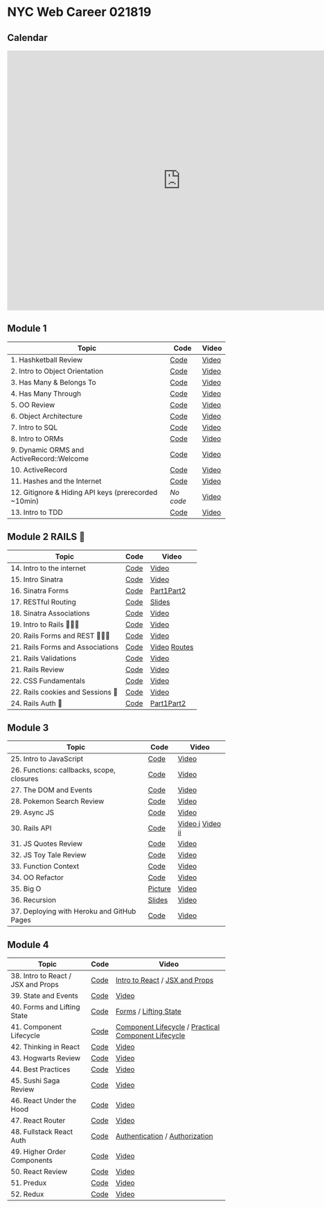 # NYC Web Career 021819

## Calendar
<iframe src="https://calendar.google.com/calendar/embed?src=flatironschool.com_tbp7g1lf0tfdf3quohkpivj4f4%40group.calendar.google.com&ctz=America%2FNew_York" style="border: 0" width="800" height="600" frameborder="0" scrolling="no"></iframe>

## Module 1
| Topic            | Code                | Video                |
| -----            | ----                | -----                |
| 1. Hashketball Review | [Code](https://github.com/learn-co-students/nyc-web-students-021819/tree/master/01-hashketball-review) | [Video](https://www.youtube.com/watch?v=iyFZxjSX41k&feature=youtu.be) |
| 2. Intro to Object Orientation | [Code](https://github.com/learn-co-students/nyc-web-students-021819/tree/master/02-intro-to-oo) | [Video](https://www.youtube.com/watch?v=ad9bHt4Y-tE&feature=youtu.be) |
| 3. Has Many & Belongs To | [Code](https://github.com/learn-co-students/nyc-web-students-021819/tree/master/03-oo-relations-one-to-many) | [Video](https://www.youtube.com/watch?v=Sf5yMxKWxEg&feature=youtu.be) |
| 4. Has Many Through | [Code](https://github.com/learn-co-students/nyc-web-students-021819/tree/master/04-oo-many-to-many) | [Video](https://www.youtube.com/watch?v=Ts12HKOrSpU&feature=youtu.be) |
| 5. OO Review | [Code](https://github.com/learn-co-students/nyc-web-students-021819/tree/master/05-oo-review) | [Video](https://youtu.be/lnDQveAHJu8) |
| 6. Object Architecture | [Code](https://github.com/learn-co-students/nyc-web-students-021819/tree/master/06-object-architecture) | [Video](https://www.youtube.com/watch?v=Nj9hnjvQU2o&feature=youtu.be) |
| 7. Intro to SQL | [Code](https://github.com/learn-co-students/nyc-web-students-021819/tree/master/07-into-to-sql) | [Video](https://www.youtube.com/watch?v=lT10giPpt48&feature=youtu.be) |
| 8. Intro to ORMs | [Code](https://github.com/learn-co-students/nyc-web-students-021819/tree/master/08-intro-to-orms) | [Video](https://www.youtube.com/watch?v=KpS3O7vF8C0&feature=youtu.be) |
| 9. Dynamic ORMS and ActiveRecord::Welcome | [Code](https://github.com/learn-co-students/nyc-web-students-021819/tree/master/09-dynamic-orms) | [Video](https://www.youtube.com/watch?v=JTTmiLY_t3Y&feature=youtu.be) |
| 10. ActiveRecord | [Code](https://github.com/learn-co-students/nyc-web-students-021819/tree/master/10-activerecord) | [Video](https://www.youtube.com/watch?v=yMDLFvL9jy8&feature=youtu.be)|
| 11. Hashes and the Internet | [Code](https://github.com/learn-co-students/nyc-web-students-021819/tree/master/11-hashes-and-the-internet) | [Video](https://www.youtube.com/watch?v=g_oPVhjn31Q&feature=youtu.be) |
| 12. Gitignore & Hiding API keys (prerecorded ~10min) | _No code_ | [Video](https://www.youtube.com/watch?v=5MEpPVREUjE&feature=youtu.be) |
| 13. Intro to TDD | [Code](https://github.com/learn-co-students/nyc-web-students-021819/tree/master/12-intro-to-tdd) | [Video](https://www.youtube.com/watch?v=vvHNXAwMWRA&feature=youtu.be) |

## Module 2 RAILS 🚂
| Topic            | Code                | Video                |
| -----            | ----                | -----                |
| 14. Intro to the internet | [Code](https://github.com/learn-co-students/nyc-web-students-021819/tree/master/13-intro-to-internet) | [Video](https://youtu.be/02-LWfvdmAg) |
| 15. Intro Sinatra | [Code](https://github.com/learn-co-students/nyc-web-students-021819/tree/master/14-intro-to-sinatra) | [Video](https://youtu.be/jDArr5OKeBw) |
| 16. Sinatra Forms | [Code](https://github.com/learn-co-students/nyc-web-students-021819/tree/master/15-sinatra-forms/fakeholidaytown) | [Part1](https://youtu.be/ULxNPAdL9sg)[Part2](https://youtu.be/GRkws2oyKIs)  |
| 17. RESTful Routing | [Code](https://github.com/learn-co-students/nyc-web-students-021819/tree/master/16-restful-routing/flatsushi) | [Slides](https://docs.google.com/presentation/d/1_elK-0OTxI-zFGUSme5JeN-c4Il30Q023RaVxvexwfg/edit#slide=id.g378a2b8862_0_5)  |
| 18. Sinatra Associations | [Code](https://github.com/learn-co-students/nyc-web-students-021819/tree/master/16-sinatra-associations/spellface) | [Video](https://youtu.be/FFtvUBAAxjU)  |
| 19. Intro to Rails 🚂🚂🚂 | [Code](https://github.com/learn-co-students/nyc-web-students-021819/tree/master/17-intro-to-rails) | [Video](https://youtu.be/svcjsxQZvmU)  |
| 20. Rails Forms and REST 🚂🚂🚂 | [Code](https://github.com/learn-co-students/nyc-web-students-021819/tree/master/18-rails-forms/bullred) | [Video](https://youtu.be/UnlsBmbcq8o)  |
| 21. Rails Forms and Associations | [Code](https://github.com/learn-co-students/nyc-web-students-021819/tree/master/19-rails-associations/mintyfresh) | [Video](https://youtu.be/kWdvKMiyr1o) [Routes](https://youtu.be/9JtuTN5cbYA)  |
| 21. Rails Validations | [Code](https://github.com/learn-co-students/nyc-web-students-021819/tree/master/20-rails-validations/spicysauce) | [Video](https://youtu.be/u0oB9YejT2Y)  |
| 21. Rails Review | [Code](https://github.com/learn-co-students/nyc-web-students-021819/tree/master/21-rails-review/revengers) | [Video](https://youtu.be/rTCueju-Lj4)  
| 22. CSS Fundamentals | [Code](https://github.com/learn-co-students/nyc-web-students-021819/tree/master/22-css-fundamentals) | [Video](https://youtu.be/UK3lB3LCzwE)  
| 22. Rails cookies and Sessions 🍪 | [Code](https://github.com/learn-co-students/nyc-web-students-021819/tree/master/22-rails-sessions-cookies) | [Video](https://youtu.be/gtYJmaWnwtE) 
| 24. Rails Auth 🍪 | [Code](https://github.com/learn-co-students/nyc-web-students-021819/tree/master/24-rails-auth) | [Part1](https://youtu.be/XaGIKqg30vc)[Part2](https://youtu.be/K6P2jbsIDGs) |  

## Module 3 
| Topic            | Code                | Video                |
| -----            | ----                | -----                |
| 25. Intro to JavaScript | [Code](https://github.com/learn-co-students/nyc-web-students-021819/tree/master/25-intro-to-js) | [Video](https://www.youtube.com/watch?v=P849szEeWq0&feature=youtu.be) |
| 26. Functions: callbacks, scope, closures | [Code](https://github.com/learn-co-students/nyc-web-students-021819/tree/master/26-functions--callbacks-scopes-closures) | [Video](https://www.youtube.com/watch?v=X0N460iTvd0&feature=youtu.be) |
| 27. The DOM and Events | [Code](https://github.com/learn-co-students/nyc-web-students-021819/tree/master/27-the-dom-and-events) | [Video](https://www.youtube.com/watch?v=G6EZlN5d4LU&feature=youtu.be) |
| 28. Pokemon Search Review | [Code](https://github.com/learn-co-students/nyc-web-students-021819/tree/master/28-dom-review) | [Video](https://youtu.be/U8_oexAMZOk) |
| 29. Async JS | [Code](https://github.com/learn-co-students/nyc-web-students-021819/tree/master/29-async-js)| [Video](https://www.youtube.com/watch?v=JxTeV_7e_NE&feature=youtu.be)|
| 30. Rails API | [Code](https://github.com/learn-co-students/nyc-web-students-021819/tree/master/30-rails-api) | [Video i](https://www.youtube.com/watch?v=sZPpLUKneVk&feature=youtu.be) [Video ii](http://youtu.be/dnX4dfSWbSE) |
| 31. JS Quotes Review | [Code](https://github.com/learn-co-students/nyc-web-students-021819/tree/master/32-js-quotes-review) | [Video](https://youtu.be/fOblky5CFHI) |
| 32. JS Toy Tale Review | [Code](https://github.com/learn-co-students/nyc-web-students-021819/tree/master/33-js-fetch-crud-review) | [Video](https://youtu.be/b9qbXbFX9mc) |
| 33. Function Context | [Code](https://github.com/learn-co-students/nyc-web-students-021819/tree/master/31-function-context-and-intro-to-oo-js) | [Video](https://www.youtube.com/watch?v=IXEOY167sq0&feature=youtu.be) |
| 34. OO Refactor | [Code](https://github.com/learn-co-students/nyc-web-students-021819/tree/master/34-oo-refactor) | [Video](https://www.youtube.com/watch?v=4ESn-r5M8yQ&feature=youtu.be)|
| 35. Big O | [Picture](bigo.png) | [Video](https://www.youtube.com/watch?v=Bz2yUt9PznQ&feature=youtu.be) |
| 36. Recursion | [Slides](https://docs.google.com/presentation/d/1fhdnYFvSZqRJXw0hMNlT-dVNDV0Iqdv9HyJIGWeGXNc/edit?usp=sharing) | [Video](http://youtu.be/7Pna0xcfK7Q) |
| 37. Deploying with Heroku and GitHub Pages | [Code](https://github.com/learn-co-students/nyc-web-students-021819/tree/master/35-deploying-heroku-github-pages) | [Video](https://youtu.be/fQ8Gij-KzR8) |

## Module 4 
| Topic            | Code                | Video                |
| -----            | ----                | -----                |
| 38. Intro to React / JSX and Props | [Code](https://github.com/learn-co-students/nyc-web-students-021819/tree/master/38-intro-to-react) | [Intro to React](https://youtu.be/DdA0ckvdwYM) / [JSX and Props](https://youtu.be/QnLttNGQTmo) |
| 39. State and Events | [Code](https://github.com/learn-co-students/nyc-web-students-021819/tree/master/39-state-events-and-conditional-rendering) | [Video](https://youtu.be/o8unqDR-kFc) |
| 40. Forms and Lifting State | [Code](https://github.com/learn-co-students/nyc-web-students-021819/tree/master/40-forms-and-lifting-state) | [Forms](https://youtu.be/LulXnzCrOOA) / [Lifting State](https://youtu.be/WbO4B28D8V4) |
| 41. Component Lifecycle | [Code](https://github.com/learn-co-students/nyc-web-students-021819/tree/master/41-component-lifecycle) | [Component Lifecycle](https://youtu.be/O_ivhHHkUNU) / [Practical Component Lifecycle](https://youtu.be/PVkX3uAsd4g) |
| 42. Thinking in React| [Code](https://github.com/learn-co-students/nyc-web-students-021819/tree/master/42-thinking-in-react) | [Video](https://youtu.be/O2RJAK0jges) |
| 43. Hogwarts Review | [Code](https://github.com/learn-co-students/nyc-web-students-021819/tree/master/43-hogwarts-review/hogwarts) | [Video](https://youtu.be/gdfxYwovODE) |
| 44. Best Practices | [Code](https://github.com/learn-co-students/nyc-web-students-021819/tree/master/44-react-best-practices) | [Video](https://youtu.be/sLxf-Tl9TyQ) |
| 45. Sushi Saga Review | [Code](https://github.com/learn-co-students/nyc-web-students-021819/tree/master/45-sushi-saga-review/mod-4-code-challenge-practice-nyc-web-career-021819-mod-4-practice-code-challenge-1556631020) | [Video](https://youtu.be/ttYJxOsWsko) |
| 46. React Under the Hood | [Code](https://github.com/learn-co-students/nyc-web-students-021819/tree/master/46-react-under-the-hood) | [Video](https://youtu.be/617QlsMGdTg) |
| 47. React Router | [Code](https://github.com/learn-co-students/nyc-web-students-021819/tree/master/47-react-router) | [Video](https://youtu.be/XTA2vO_hVEU) |
| 48. Fullstack React Auth | [Code](https://github.com/learn-co-students/nyc-web-students-021819/tree/master/48-fullstack-auth) | [Authentication](https://youtu.be/SYzp42ARzzc) / [Authorization](https://youtu.be/Lej7fER_MhU) |
| 49. Higher Order Components | [Code](https://github.com/learn-co-students/nyc-web-students-021819/tree/master/49-higher-order-components) | [Video](https://youtu.be/PI-Im2S9c1M) |
| 50. React Review | [Code](https://github.com/learn-co-students/nyc-web-students-021819/tree/master/50-react-review) | [Video](https://youtu.be/iNce1oPIudM) |
| 51. Predux | [Code](https://github.com/learn-co-students/nyc-web-students-021819/tree/master/51-predux) | [Video](https://youtu.be/-QHTgHmB7r0) |
| 52. Redux | [Code](https://github.com/learn-co-students/nyc-web-students-021819/tree/master/52-redux) | [Video](https://youtu.be/NEIzu6L43OE) |


